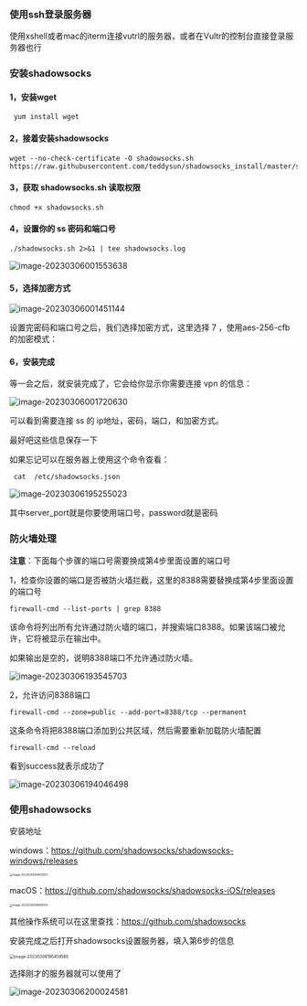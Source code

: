 ### 使用ssh登录服务器

使用xshell或者mac的iterm连接vutrl的服务器，或者在Vultr的控制台直接登录服务器也行

### 安装shadowsocks

#### 1，安装wget

```shell
 yum install wget
```

#### 2，接着安装shadowsocks

```shell
wget --no-check-certificate -O shadowsocks.sh https://raw.githubusercontent.com/teddysun/shadowsocks_install/master/shadowsocks.sh

```

#### 3，获取 shadowsocks.sh 读取权限

```shell
chmod +x shadowsocks.sh

```

#### 4，设置你的 ss 密码和端口号

```shell
./shadowsocks.sh 2>&1 | tee shadowsocks.log
```

![image-20230306001553638](http://rqyeh2w9w.hn-bkt.clouddn.com/2023-03-06-120032.png)

#### 5，选择加密方式

![image-20230306001451144](http://rqyeh2w9w.hn-bkt.clouddn.com/2023-03-06-120036.png)

设置完密码和端口号之后，我们选择加密方式，这里选择 7 ，使用aes-256-cfb的加密模式：

#### 6，安装完成

等一会之后，就安装完成了，它会给你显示你需要连接 vpn 的信息：

![image-20230306001720630](https://p.ipic.vip/4m17z1.png)

可以看到需要连接 ss 的 ip地址，密码，端口，和加密方式。

最好吧这些信息保存一下

如果忘记可以在服务器上使用这个命令查看：

```shell
 cat  /etc/shadowsocks.json
```

![image-20230306195255023](https://p.ipic.vip/6sj7fl.png)

其中server_port就是你要使用端口号，password就是密码

### 防火墙处理

**注意**：下面每个步骤的端口号需要换成第4步里面设置的端口号

1，检查你设置的端口是否被防火墙拦截，这里的8388需要替换成第4步里面设置的端口号

```shell
firewall-cmd --list-ports | grep 8388
```

该命令将列出所有允许通过防火墙的端口，并搜索端口8388。如果该端口被允许，它将被显示在输出中。

如果输出是空的，说明8388端口不允许通过防火墙。

![image-20230306193545703](https://p.ipic.vip/7v8jwo.png)

2，允许访问8388端口

```shell
firewall-cmd --zone=public --add-port=8388/tcp --permanent
```

这条命令将把8388端口添加到公共区域，然后需要重新加载防火墙配置

```shell
firewall-cmd --reload
```

看到success就表示成功了



![image-20230306194046498](https://p.ipic.vip/aq5ekb.png)

### 使用shadowsocks

安装地址

windows：https://github.com/shadowsocks/shadowsocks-windows/releases

<img src="https://p.ipic.vip/leld9r.png" alt="image-20230306194813973" style="zoom: 33%;" />

macOS：https://github.com/shadowsocks/shadowsocks-iOS/releases

<img src="https://p.ipic.vip/yttc26.png" alt="image-20230306194858314" style="zoom:33%;" />

其他操作系统可以在这里查找：https://github.com/shadowsocks

安装完成之后打开shadowsocks设置服务器，填入第6步的信息

<img src="https://p.ipic.vip/0pppo3.png" alt="image-20230306195459565" style="zoom:50%;" />

选择刚才的服务器就可以使用了

![image-20230306200024581](https://p.ipic.vip/arobjw.png)